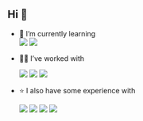 ## Hi 👋

- 🌱 I’m currently learning  
  <img src="https://img.shields.io/badge/unrealengine-%23313131.svg?style=for-the-badge&logo=unrealengine&logoColor=white"/>
  <img src="https://img.shields.io/badge/C%2B%2B-00599C?style=for-the-badge&logo=c%2B%2B&logoColor=white"/> 

- 👨‍💻 I’ve worked with  
  <p>
    <img src="https://img.shields.io/badge/Lua-2C2D72?style=for-the-badge&logo=lua&logoColor=white"/> 
    <img src="https://img.shields.io/badge/Python-FFD43B?style=for-the-badge&logo=python&logoColor=blue"/> 
    <img src="https://img.shields.io/badge/JavaScript-323330?style=for-the-badge&logo=javascript&logoColor=F7DF1E"/> 
  </p>

- ⭐ I also have some experience with  
  <p>
    <img src="https://img.shields.io/badge/C%23-239120?style=for-the-badge&logo=csharp&logoColor=white"/>
    <img src="https://img.shields.io/badge/HTML5-E34F26?style=for-the-badge&logo=html5&logoColor=white"/>
    <img src="https://img.shields.io/badge/CSS3-1572B6?style=for-the-badge&logo=css3&logoColor=white"/>
    <img src="https://img.shields.io/badge/blender-%23F5792A.svg?style=for-the-badge&logo=blender&logoColor=white"/>
  </p>
